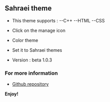 ## Sahraei theme

* This theme supports :
--C++
--HTML
--CSS

* Click on the manage icon 
* Color theme
* Set it to Sahraei themes

* Version : 
   beta 1.0.3
### For more information
* [Github repository](https://github.com/Sahraeidev/VSCode-Theme)

**Enjoy!**
